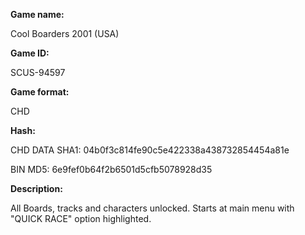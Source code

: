 ﻿**Game name:**

Cool Boarders 2001 (USA)

**Game ID:**

SCUS-94597

**Game format:**

CHD

**Hash:**

CHD DATA SHA1: 04b0f3c814fe90c5e422338a438732854454a81e

BIN MD5: 6e9fef0b64f2b6501d5cfb5078928d35

**Description:**

All Boards, tracks and characters unlocked. Starts at main menu with "QUICK RACE" option highlighted.